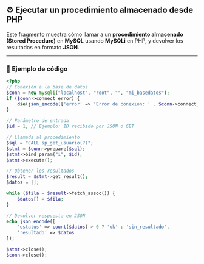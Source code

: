 ## ⚙️ Ejecutar un procedimiento almacenado desde PHP

Este fragmento muestra cómo llamar a un **procedimiento almacenado (Stored Procedure)** en **MySQL** usando **MySQLi** en PHP, y devolver los resultados en formato **JSON**.

---

### 📜 Ejemplo de código

```php
<?php
// Conexión a la base de datos
$conn = new mysqli("localhost", "root", "", "mi_basedatos");
if ($conn->connect_error) {
    die(json_encode(['error' => 'Error de conexión: ' . $conn->connect_error]));
}

// Parámetro de entrada
$id = 1; // Ejemplo: ID recibido por JSON o GET

// Llamada al procedimiento
$sql = "CALL sp_get_usuario(?)";
$stmt = $conn->prepare($sql);
$stmt->bind_param("i", $id);
$stmt->execute();

// Obtener los resultados
$result = $stmt->get_result();
$datos = [];

while ($fila = $result->fetch_assoc()) {
    $datos[] = $fila;
}

// Devolver respuesta en JSON
echo json_encode([
    'estatus' => count($datos) > 0 ? 'ok' : 'sin_resultado',
    'resultado' => $datos
]);

$stmt->close();
$conn->close();
